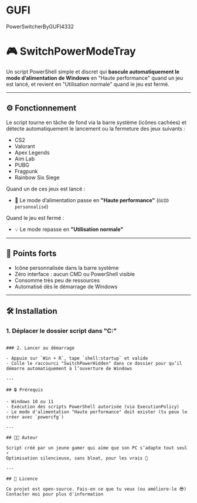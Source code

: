 # GUFI
PowerSwitcherByGUFI4332

# 🎮 SwitchPowerModeTray

Un script PowerShell simple et discret qui **bascule automatiquement le mode d’alimentation de Windows** en "Haute performance" quand un jeu est lancé, et revient en "Utilisation normale" quand le jeu est fermé.

---

## ⚙️ Fonctionnement

Le script tourne en tâche de fond via la barre système (icônes cachées) et détecte automatiquement le lancement ou la fermeture des jeux suivants :

- CS2
- Valorant
- Apex Legends
- Aim Lab
- PUBG
- Fragpunk
- Rainbow Six Siege

Quand un de ces jeux est lancé :

- 🔋 Le mode d’alimentation passe en **"Haute performance"** (`GUID personnalisé`)

Quand le jeu est fermé :

- 💡 Le mode repasse en **"Utilisation normale"**

---

## 🧠 Points forts

- Icône personnalisée dans la barre système
- Zéro interface : aucun CMD ou PowerShell visible
- Consomme très peu de ressources
- Automatisé dès le démarrage de Windows

---

## 🛠️ Installation

### 1. Déplacer le dossier script dans "C:\"
```

### 2. Lancer au démarrage

- Appuie sur `Win + R`, tape `shell:startup` et valide  
- Colle le raccourci "SwitchPowerHidden" dans ce dossier pour qu’il démarre automatiquement à l’ouverture de Windows

---

## 🔒 Prérequis

- Windows 10 ou 11  
- Exécution des scripts PowerShell autorisée (via ExecutionPolicy)  
- Le mode d'alimentation "Haute performance" doit exister (tu peux le créer avec `powercfg`)

---

## 👨‍💻 Auteur

Script créé par un jeune gamer qui aime que son PC s’adapte tout seul ⚡  
Optimisation silencieuse, sans bloat, pour les vrais 🧠

---

## 📄 Licence

Ce projet est open-source. Fais-en ce que tu veux (ou améliore-le 😎) Contacter moi pour plus d'information
